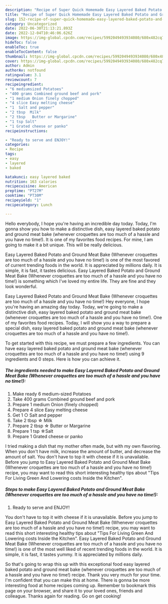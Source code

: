 ```yaml
---
description: "Recipe of Super Quick Homemade Easy Layered Baked Potato and Ground Meat Bake (Whenever croquettes are too much of a hassle and you have no time!)"
title: "Recipe of Super Quick Homemade Easy Layered Baked Potato and Ground Meat Bake (Whenever croquettes are too much of a hassle and you have no time!)"
slug: 152-recipe-of-super-quick-homemade-easy-layered-baked-potato-and-ground-meat-bake-whenever-croquettes-are-too-much-of-a-hassle-and-you-have-no-time
category: Uncategorized
date: 2022-06-30T21:13:21.893Z
date: 2022-12-04T10:46:06.626Z
image: https://img-global.cpcdn.com/recipes/5992049493934080/680x482cq70/easy-layered-baked-potato-and-ground-meat-bake-whenever-croquettes-are-too-much-of-a-hassle-and-you-recipe-main-photo.jpg
hideToc: false
enableToc: true
enableTocContent: false
thumbnail: https://img-global.cpcdn.com/recipes/5992049493934080/680x482cq70/easy-layered-baked-potato-and-ground-meat-bake-whenever-croquettes-are-too-much-of-a-hassle-and-you-recipe-main-photo.jpg
cover: https://img-global.cpcdn.com/recipes/5992049493934080/680x482cq70/easy-layered-baked-potato-and-ground-meat-bake-whenever-croquettes-are-too-much-of-a-hassle-and-you-recipe-main-photo.jpg
author: Admin
authorAv: notfound
ratingvalue: 3.1
reviewcount: 7
recipeingredient:
- "6 mediumsized Potatoes"
- "400 grams Combined ground beef and pork"
- "1 medium Onion finely chopped"
- "4 slice Easy melting cheese"
- "1  Salt and pepper"
- "2 tbsp  Milk"
- "2 tbsp   Butter or Margarine"
- "1 tsp Salt"
- "1 Grated cheese or panko"
recipeinstructions:

- "Ready to serve and ENJOY!"
categories:
- Recipe
tags:
- easy
- layered
- baked

katakunci: easy layered baked 
nutrition: 163 calories
recipecuisine: American
preptime: "PT27M"
cooktime: "PT30M"
recipeyield: "1"
recipecategory: Lunch

---
```



Hello everybody, I hope you're having an incredible day today. Today, I'm gonna show you how to make a distinctive dish, easy layered baked potato and ground meat bake (whenever croquettes are too much of a hassle and you have no time!). It is one of my favorites food recipes. For mine, I am going to make it a bit unique. This will be really delicious.

Easy Layered Baked Potato and Ground Meat Bake (Whenever croquettes are too much of a hassle and you have no time!) is one of the most favored of current trending foods in the world. It is appreciated by millions daily. It is simple, it is fast, it tastes delicious. Easy Layered Baked Potato and Ground Meat Bake (Whenever croquettes are too much of a hassle and you have no time!) is something which I've loved my entire life. They are fine and they look wonderful.

Easy Layered Baked Potato and Ground Meat Bake (Whenever croquettes are too much of a hassle and you have no time!) Hey everyone, I hope you&#39;re having an amazing day today. Today, we&#39;re going to make a distinctive dish, easy layered baked potato and ground meat bake (whenever croquettes are too much of a hassle and you have no time!). One of my favorites food recipes. Today, I will show you a way to prepare a special dish, easy layered baked potato and ground meat bake (whenever croquettes are too much of a hassle and you have no time!).


To get started with this recipe, we must prepare a few ingredients. You can have easy layered baked potato and ground meat bake (whenever croquettes are too much of a hassle and you have no time!) using 9 ingredients and 0 steps. Here is how you can achieve it.

<!--inarticleads1-->

##### The ingredients needed to make Easy Layered Baked Potato and Ground Meat Bake (Whenever croquettes are too much of a hassle and you have no time!):

1. Make ready 6 medium-sized Potatoes
1. Take 400 grams Combined ground beef and pork
1. Prepare 1 medium Onion (finely chopped)
1. Prepare 4 slice Easy melting cheese
1. Get 1 ○ Salt and pepper
1. Take 2 tbsp ☆ Milk
1. Prepare 2 tbsp ☆  Butter or Margarine
1. Prepare 1 tsp ☆Salt
1. Prepare 1 Grated cheese or panko


I tried making a dish that my mother often made, but with my own flavoring. When you don&#39;t have milk, increase the amount of butter, and decrease the amount of salt. You don&#39;t have to top it with cheese if it is unavailable. Before you jump to Easy Layered Baked Potato and Ground Meat Bake (Whenever croquettes are too much of a hassle and you have no time!) recipe, you may want to read this short interesting healthy tips about &#34;Tips For Living Green And Lowering costs Inside the Kitchen&#34;. 

<!--inarticleads2-->

##### Steps to make Easy Layered Baked Potato and Ground Meat Bake (Whenever croquettes are too much of a hassle and you have no time!):


1. Ready to serve and ENJOY!

You don&#39;t have to top it with cheese if it is unavailable. Before you jump to Easy Layered Baked Potato and Ground Meat Bake (Whenever croquettes are too much of a hassle and you have no time!) recipe, you may want to read this short interesting healthy tips about &#34;Tips For Living Green And Lowering costs Inside the Kitchen&#34;. Easy Layered Baked Potato and Ground Meat Bake (Whenever croquettes are too much of a hassle and you have no time!) is one of the most well liked of recent trending foods in the world. It is simple, it is fast, it tastes yummy. It is appreciated by millions daily. 

So that's going to wrap this up with this exceptional food easy layered baked potato and ground meat bake (whenever croquettes are too much of a hassle and you have no time!) recipe. Thank you very much for your time. I'm confident that you can make this at home. There is gonna be more interesting food at home recipes coming up. Remember to bookmark this page on your browser, and share it to your loved ones, friends and colleague. Thanks again for reading. Go on get cooking!
